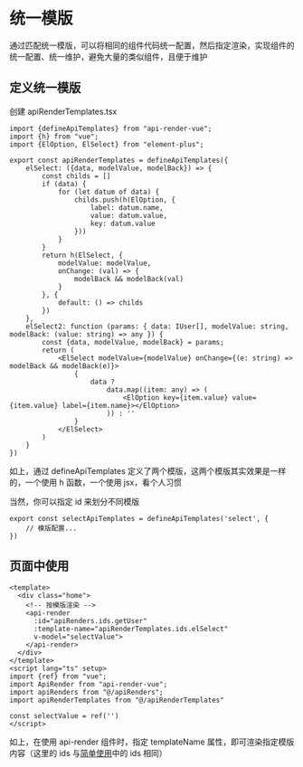 # 统一模版

通过匹配统一模版，可以将相同的组件代码统一配置，然后指定渲染，实现组件的统一配置、统一维护，避免大量的类似组件，且便于维护

## 定义统一模版

创建 apiRenderTemplates.tsx

```tsx
import {defineApiTemplates} from "api-render-vue";
import {h} from "vue";
import {ElOption, ElSelect} from "element-plus";

export const apiRenderTemplates = defineApiTemplates({
    elSelect: ({data, modelValue, modelBack}) => {
        const childs = []
        if (data) {
            for (let datum of data) {
                childs.push(h(ElOption, {
                    label: datum.name,
                    value: datum.value,
                    key: datum.value
                }))
            }
        }
        return h(ElSelect, {
            modelValue: modelValue,
            onChange: (val) => {
                modelBack && modelBack(val)
            }
        }, {
            default: () => childs
        })
    },
    elSelect2: function (params: { data: IUser[], modelValue: string, modelBack: (value: string) => any }) {
        const {data, modelValue, modelBack} = params;
        return (
            <ElSelect modelValue={modelValue} onChange={(e: string) => modelBack && modelBack(e)}>
                {
                    data ?
                        data.map((item: any) => (
                            <ElOption key={item.value} value={item.value} label={item.name}></ElOption>
                        )) : ''
                }
            </ElSelect>
        )
    }
})
```

如上，通过 defineApiTemplates 定义了两个模版，这两个模版其实效果是一样的，一个使用 h 函数，一个使用 jsx，看个人习惯

当然，你可以指定 id 来划分不同模版

```tsx
export const selectApiTemplates = defineApiTemplates('select', {
    // 模版配置...
})
```

## 页面中使用

```vue
<template>
  <div class="home">
    <!-- 按模版渲染 -->
    <api-render
      :id="apiRenders.ids.getUser"
      :template-name="apiRenderTemplates.ids.elSelect"
      v-model="selectValue">
    </api-render>
  </div>
</template>
<script lang="ts" setup>
import {ref} from "vue";
import ApiRender from "api-render-vue";
import apiRenders from "@/apiRenders";
import apiRenderTemplates from "@/apiRenderTemplates"
  
const selectValue = ref('')
</script>
```

如上，在使用 api-render 组件时，指定 templateName 属性，即可渲染指定模版内容（这里的 ids 与[简单使用](SIMPLE.MD)中的 ids 相同）
